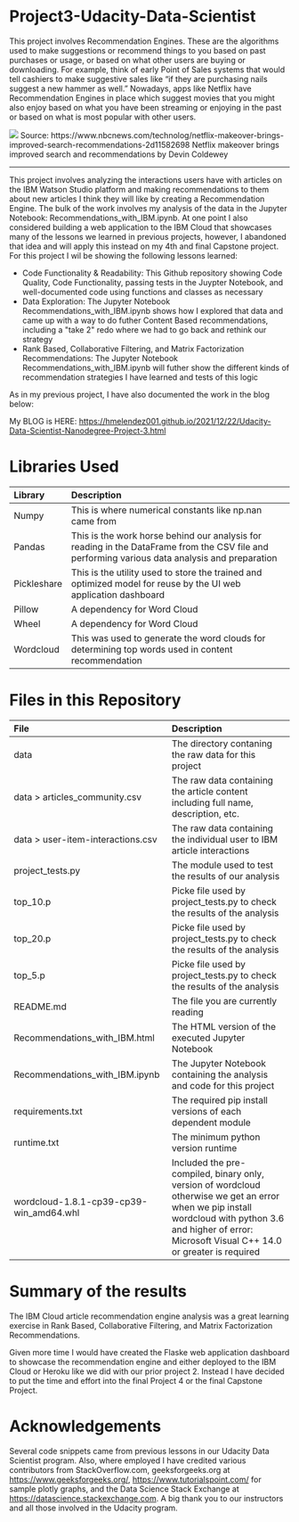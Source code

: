 # Project3-Udacity-Data-Scientist

This project involves Recommendation Engines. These are the algorithms used to make suggestions or recommend things to you based on past purchases or usage, or based on what other users are buying or downloading. For example, think of early Point of Sales systems that would tell cashiers to make suggestive sales like “if they are purchasing nails suggest a new hammer as well.” Nowadays, apps like Netflix have Recommendation Engines in place which suggest movies that you might also enjoy based on what you have been streaming or enjoying in the past or based on what is most popular with other users.

<img src='https://media-cldnry.s-nbcnews.com/image/upload/t_fit-1240w,f_auto,q_auto:best/streams/2013/November/131113/2D9672564-attachment.jpg'/>
Source: https://www.nbcnews.com/technolog/netflix-makeover-brings-improved-search-recommendations-2d11582698 Netflix makeover brings improved search and recommendations by Devin Coldewey

---
This project involves analyzing the interactions users have with articles on the IBM Watson Studio platform and making recommendations to them about new articles I think they will like by creating a Recommendation Engine. The bulk of the work involves my analysis of the data in the Jupyter Notebook: Recommendations_with_IBM.ipynb. At one point I also considered building a web application to the IBM Cloud that showcases many of the lessons we learned in previous projects, however, I abandoned that idea and will apply this instead on my 4th and final Capstone project. For this project I wil be showing the following lessons learned:

* Code Functionality & Readability: This Github repository showing Code Quality, Code Functionality, passing tests in the Juypter Notebook, and well-documented code using functions and classes as necessary
* Data Exploration: The Jupyter Notebook Recommendations_with_IBM.ipynb shows how I explored that data and came up with a way to do futher Content Based recommendations, including a "take 2" redo where we had to go back and rethink our strategy
* Rank Based, Collaborative Filtering, and Matrix Factorization Recommendations: The Jupyter Notebook Recommendations_with_IBM.ipynb will futher show the different kinds of recommendation strategies I have learned and tests of this logic

As in my previous project, I have also documented the work in the blog below:

My BLOG is HERE: https://hmelendez001.github.io/2021/12/22/Udacity-Data-Scientist-Nanodegree-Project-3.html

# Libraries Used
| Library | Description |
| :--- | :--- |
| Numpy | This is where numerical constants like np.nan came from|
| Pandas | This is the work horse behind our analysis for reading in the DataFrame from the CSV file and performing various data analysis and preparation |
| Pickleshare | This is the utility used to store the trained and optimized model for reuse by the UI web application dashboard |
| Pillow | A dependency for Word Cloud |
| Wheel | A dependency for Word Cloud |
| Wordcloud | This was used to generate the word clouds for determining top words used in content recommendation |

# Files in this Repository
| File | Description |
| :--- | :--- |
| data | The directory contaning the raw data for this project |
| data > articles_community.csv | The raw data containing the article content including full name, description, etc. |
| data > user-item-interactions.csv | The raw data containing the individual user to IBM article interactions |
| project_tests.py | The module used to test the results of our analysis |
| top_10.p | Picke file used by project_tests.py to check the results of the analysis |
| top_20.p | Picke file used by project_tests.py to check the results of the analysis |
| top_5.p | Picke file used by project_tests.py to check the results of the analysis |
| README.md | The file you are currently reading |
| Recommendations_with_IBM.html | The HTML version of the executed Jupyter Notebook |
| Recommendations_with_IBM.ipynb | The Jupyter Notebook containing the analysis and code for this project |
| requirements.txt | The required pip install versions of each dependent module |
| runtime.txt | The minimum python version runtime |
| wordcloud-1.8.1-cp39-cp39-win_amd64.whl | Included the pre-compiled, binary only, version of wordcloud otherwise we get an error when we pip install wordcloud with python 3.6 and higher of error: Microsoft Visual C++ 14.0 or greater is required |

# Summary of the results
The IBM Cloud article recommendation engine analysis was a great learning exercise in Rank Based, Collaborative Filtering, and Matrix Factorization Recommendations.
  
Given more time I would have created the Flaske web application dashboard to showcase the recommendation engine and either deployed to the IBM Cloud or Heroku like we did with our prior project 2. Instead I have decided to put the time and effort into the final Project 4 or the final Capstone Project.

# Acknowledgements
Several code snippets came from previous lessons in our Udacity Data Scientist program. Also, where employed I have credited various contributors from StackOverflow.com, geeksforgeeks.org at https://www.geeksforgeeks.org/, https://www.tutorialspoint.com/ for sample plotly graphs, and the Data Science Stack Exchange at https://datascience.stackexchange.com. A big thank you to our instructors and all those involved in the Udacity program.
